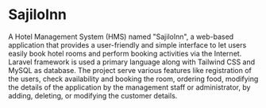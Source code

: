# SajiloInn
A Hotel Management System (HMS) named "SajiloInn", a web-based application that provides a user-friendly and simple interface to let users easily book hotel rooms and perform booking activities via the Internet. Laravel framework is used a primary language along with Tailwind CSS and MySQL as database. The project serve various features like registration of the users, check availability and booking the room, ordering food, modifying the details of the application by the management staff or administrator, by adding, deleting, or modifying the customer details.
